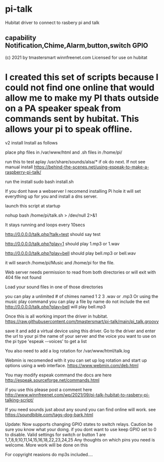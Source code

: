# pi-talk
Hubitat driver to connect to rasbery pi and talk 

capability Notification,Chime,Alarm,button,switch GPIO
----------------------------------------------------------------------------------------
(c) 2021 by tmastersmart winnfreenet.com
Licensed for use on hubitat


I created this set of scripts because I could not find one online that would allow
me to make my PI thats outside on a PA speaker speak from commands sent by hubitat.
This allows your pi to speak offline. 
=========================================================================================


v2 install 
Install as follows

place php files in /var/www/html
and .sh files in /home/pi/

run this to test
aplay /usr/share/sounds/alsa/*
if ok do next. If not see manual install https://behind-the-scenes.net/using-espeak-to-make-a-raspberry-pi-talk/


run the install 
sudo bash install.sh

If you dont have a webserver I recomend installing Pi hole it will set everything up for you and install a dns server.

launch this script at startup

nohup bash /home/pi/talk.sh > /dev/null 2>&1 

It stays running and loops every 10secs



http://0.0.0.0/talk.php?talk=test should say test

http://0.0.0.0/talk.php?play=1 should play 1.mp3 or 1.wav

http://0.0.0.0/talk.php?play=bell should play bell.mp3 or bell.wav

it will search /home/pi/Music and /home/pi for the file.

Web server needs permission to read from both directories or will
exit with 404 file not found

Load your sound files in one of those directories

you can play a unlimited # of chimes named 1 2 3 .wav or .mp3
Or using the music play command you can play a file by name do not include
the ext  http://0.0.0.0/talk.php?play=bell will play bell.mp3 


Once this is all working import the driver in hubitat.
https://raw.githubusercontent.com/tmastersmart/pi-talk/main/pi_talk.groovy

save it and add a virtual device using this driver.
Go to the driver and enter the url to your pi the name of your server and the voice you want to use
on the pi type 'espeak --voices' to get a list


You also need to add a log rotation for /var/www/html/talk.log

Webmin is recomended with it you can set up log rotation and start up options using a web interface. 
https://www.webmin.com/deb.html

You may modify espeak command the docs are here
http://espeak.sourceforge.net/commands.html


if you use this please post a comment here
http://www.winnfreenet.com/wp/2021/09/pi-talk-hubitat-to-rasbery-pi-talking-script/



If you need sounds just about any sound you can find online will work.
see   https://soundbible.com/tags-dog-bark.html  

Update:
Now supports changing GPIO states to switch relays. Caution be sure you know what
your doing. if you dont want to use keep GPIO set to 0 to disable. 
Valid settings for switch or button 1 are 1,7,8,9,10,11,14,15,16,18,22,23,24,25 
Any thoughts on which pins you need is welcome. More work will be done on this



For copyright reasions do mp3s included....


